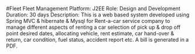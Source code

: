 #Fleet
Fleet Management
Platform: J2EE
Role: Design and Development
Duration: 30 days
Description: This is a web based system developed using Spring MVC & hibernate & Mysql for Rent-a-car service company to manage different aspects of renting a car selection of pick up & drop off point desired dates, allocating vehicle, rent estimate, car hand-over & return, car condition, fuel status, accident report etc. A bill is generated in a PDF.